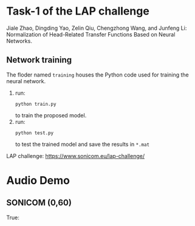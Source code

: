 # Task-1 of the LAP challenge
Jiale Zhao, Dingding Yao, Zelin Qiu, Chengzhong Wang, and Junfeng Li: Normalization of Head-Related Transfer Functions Based on Neural Networks.

## Network training
The floder named `training` houses the Python code used for training the neural network.
1. run:
   ```
   python train.py
   ```
   to train the proposed model.
2. run:
   ```
   python test.py
   ```
   to test the trained model and save the results in `*.mat`

LAP challenge:
https://www.sonicom.eu/lap-challenge/

# Audio Demo
## SONICOM (0,60)
True:
<audio src="https://github.com/IOA3Daudio/LAP-Task-1/blob/main/demo/SONICOM_0_60_TRUE.wav"></audio>
